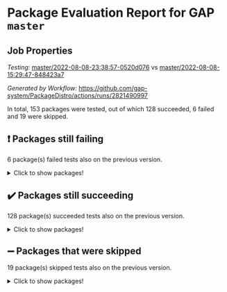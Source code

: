 # Package Evaluation Report for GAP `master`

## Job Properties

*Testing:* [master/2022-08-08-23:38:57-0520d076](https://github.com/gap-system/PackageDistro/blob/data/reports/master/2022-08-08-23:38:57-0520d076) vs [master/2022-08-08-15:29:47-848423a7](https://github.com/gap-system/PackageDistro/blob/data/reports/master/2022-08-08-15:29:47-848423a7)

*Generated by Workflow:* https://github.com/gap-system/PackageDistro/actions/runs/2821490997

In total, 153 packages were tested, out of which 128 succeeded, 6 failed and 19 were skipped.

## :exclamation: Packages still failing

6 package(s) failed tests also on the previous version.
<details><summary>Click to show packages!</summary>

- francy 1.2.4 [(failure)](https://github.com/gap-system/PackageDistro/runs/7736115804?check_suite_focus=true)
- hap 1.46 [(failure)](https://github.com/gap-system/PackageDistro/runs/7736116732?check_suite_focus=true)
- packagemanager 1.2 [(failure)](https://github.com/gap-system/PackageDistro/runs/7736120041?check_suite_focus=true)
- recog 1.3.2 [(failure)](https://github.com/gap-system/PackageDistro/runs/7736121202?check_suite_focus=true)
- semigroups 5.0.0 [(failure)](https://github.com/gap-system/PackageDistro/runs/7736121674?check_suite_focus=true)
- yangbaxter 0.10.0 [(failure)](https://github.com/gap-system/PackageDistro/runs/7736123622?check_suite_focus=true)
</details>

## :heavy_check_mark: Packages still succeeding

128 package(s) succeeded tests also on the previous version.
<details><summary>Click to show packages!</summary>

- ace 5.5 [(success)](https://github.com/gap-system/PackageDistro/runs/7736111597?check_suite_focus=true)
- aclib 1.3.2 [(success)](https://github.com/gap-system/PackageDistro/runs/7736111671?check_suite_focus=true)
- agt 0.2 [(success)](https://github.com/gap-system/PackageDistro/runs/7736111743?check_suite_focus=true)
- alnuth 3.2.1 [(success)](https://github.com/gap-system/PackageDistro/runs/7736111823?check_suite_focus=true)
- anupq 3.2.6 [(success)](https://github.com/gap-system/PackageDistro/runs/7736111934?check_suite_focus=true)
- atlasrep 2.1.4 [(success)](https://github.com/gap-system/PackageDistro/runs/7736112103?check_suite_focus=true)
- autodoc 2022.07.10 [(success)](https://github.com/gap-system/PackageDistro/runs/7736112248?check_suite_focus=true)
- automata 1.15 [(success)](https://github.com/gap-system/PackageDistro/runs/7736112444?check_suite_focus=true)
- automgrp 1.3.2 [(success)](https://github.com/gap-system/PackageDistro/runs/7736112542?check_suite_focus=true)
- autpgrp 1.11 [(success)](https://github.com/gap-system/PackageDistro/runs/7736112625?check_suite_focus=true)
- cap 2022.07-01 [(success)](https://github.com/gap-system/PackageDistro/runs/7736112705?check_suite_focus=true)
- caratinterface 2.3.4 [(success)](https://github.com/gap-system/PackageDistro/runs/7736112799?check_suite_focus=true)
- cddinterface 2020.06.24 [(success)](https://github.com/gap-system/PackageDistro/runs/7736112906?check_suite_focus=true)
- circle 1.6.5 [(success)](https://github.com/gap-system/PackageDistro/runs/7736113007?check_suite_focus=true)
- classicpres 1.22 [(success)](https://github.com/gap-system/PackageDistro/runs/7736113086?check_suite_focus=true)
- cohomolo 1.6.10 [(success)](https://github.com/gap-system/PackageDistro/runs/7736113165?check_suite_focus=true)
- congruence 1.2.4 [(success)](https://github.com/gap-system/PackageDistro/runs/7736113257?check_suite_focus=true)
- corelg 1.56 [(success)](https://github.com/gap-system/PackageDistro/runs/7736113341?check_suite_focus=true)
- crime 1.6 [(success)](https://github.com/gap-system/PackageDistro/runs/7736113416?check_suite_focus=true)
- crisp 1.4.5 [(success)](https://github.com/gap-system/PackageDistro/runs/7736113488?check_suite_focus=true)
- crypting 0.10 [(success)](https://github.com/gap-system/PackageDistro/runs/7736113567?check_suite_focus=true)
- cryst 4.1.25 [(success)](https://github.com/gap-system/PackageDistro/runs/7736113638?check_suite_focus=true)
- crystcat 1.1.10 [(success)](https://github.com/gap-system/PackageDistro/runs/7736113767?check_suite_focus=true)
- ctbllib 1.3.4 [(success)](https://github.com/gap-system/PackageDistro/runs/7736113883?check_suite_focus=true)
- cubefree 1.19 [(success)](https://github.com/gap-system/PackageDistro/runs/7736113990?check_suite_focus=true)
- curlinterface 2.2.2 [(success)](https://github.com/gap-system/PackageDistro/runs/7736114065?check_suite_focus=true)
- cvec 2.7.6 [(success)](https://github.com/gap-system/PackageDistro/runs/7736114153?check_suite_focus=true)
- datastructures 0.2.7 [(success)](https://github.com/gap-system/PackageDistro/runs/7736114235?check_suite_focus=true)
- deepthought 1.0.5 [(success)](https://github.com/gap-system/PackageDistro/runs/7736114356?check_suite_focus=true)
- design 1.7 [(success)](https://github.com/gap-system/PackageDistro/runs/7736114463?check_suite_focus=true)
- difsets 2.3.1 [(success)](https://github.com/gap-system/PackageDistro/runs/7736114545?check_suite_focus=true)
- digraphs 1.5.3 [(success)](https://github.com/gap-system/PackageDistro/runs/7736114681?check_suite_focus=true)
- edim 1.3.5 [(success)](https://github.com/gap-system/PackageDistro/runs/7736114771?check_suite_focus=true)
- example 4.3.2 [(success)](https://github.com/gap-system/PackageDistro/runs/7736114889?check_suite_focus=true)
- factint 1.6.3 [(success)](https://github.com/gap-system/PackageDistro/runs/7736114984?check_suite_focus=true)
- ferret 1.0.8 [(success)](https://github.com/gap-system/PackageDistro/runs/7736115097?check_suite_focus=true)
- fga 1.4.0 [(success)](https://github.com/gap-system/PackageDistro/runs/7736115202?check_suite_focus=true)
- fining 1.5 [(success)](https://github.com/gap-system/PackageDistro/runs/7736115318?check_suite_focus=true)
- float 1.0.3 [(success)](https://github.com/gap-system/PackageDistro/runs/7736115411?check_suite_focus=true)
- format 1.4.3 [(success)](https://github.com/gap-system/PackageDistro/runs/7736115479?check_suite_focus=true)
- forms 1.2.8 [(success)](https://github.com/gap-system/PackageDistro/runs/7736115543?check_suite_focus=true)
- fplsa 1.2.5 [(success)](https://github.com/gap-system/PackageDistro/runs/7736115641?check_suite_focus=true)
- fr 2.4.9 [(success)](https://github.com/gap-system/PackageDistro/runs/7736115713?check_suite_focus=true)
- fwtree 1.3 [(success)](https://github.com/gap-system/PackageDistro/runs/7736115874?check_suite_focus=true)
- gbnp 1.0.5 [(success)](https://github.com/gap-system/PackageDistro/runs/7736115972?check_suite_focus=true)
- generalizedmorphismsforcap 2022.05-01 [(success)](https://github.com/gap-system/PackageDistro/runs/7736116078?check_suite_focus=true)
- genss 1.6.7 [(success)](https://github.com/gap-system/PackageDistro/runs/7736116168?check_suite_focus=true)
- gradedringforhomalg 2022.07-01 [(success)](https://github.com/gap-system/PackageDistro/runs/7736116237?check_suite_focus=true)
- grape 4.8.5 [(success)](https://github.com/gap-system/PackageDistro/runs/7736116312?check_suite_focus=true)
- groupoids 1.71 [(success)](https://github.com/gap-system/PackageDistro/runs/7736116366?check_suite_focus=true)
- grpconst 2.6.2 [(success)](https://github.com/gap-system/PackageDistro/runs/7736116445?check_suite_focus=true)
- guarana 0.96.3 [(success)](https://github.com/gap-system/PackageDistro/runs/7736116537?check_suite_focus=true)
- guava 3.16 [(success)](https://github.com/gap-system/PackageDistro/runs/7736116642?check_suite_focus=true)
- hapcryst 0.1.15 [(success)](https://github.com/gap-system/PackageDistro/runs/7736116814?check_suite_focus=true)
- hecke 1.5.3 [(success)](https://github.com/gap-system/PackageDistro/runs/7736116922?check_suite_focus=true)
- help 3.5 [(success)](https://github.com/gap-system/PackageDistro/runs/7736116998?check_suite_focus=true)
- idrel 2.44 [(success)](https://github.com/gap-system/PackageDistro/runs/7736117096?check_suite_focus=true)
- images 1.3.1 [(success)](https://github.com/gap-system/PackageDistro/runs/7736117160?check_suite_focus=true)
- intpic 0.3.0 [(success)](https://github.com/gap-system/PackageDistro/runs/7736117223?check_suite_focus=true)
- io 4.7.2 [(success)](https://github.com/gap-system/PackageDistro/runs/7736117324?check_suite_focus=true)
- irredsol 1.4.3 [(success)](https://github.com/gap-system/PackageDistro/runs/7736117398?check_suite_focus=true)
- json 2.1.0 [(success)](https://github.com/gap-system/PackageDistro/runs/7736117457?check_suite_focus=true)
- jupyterkernel 1.4.1 [(success)](https://github.com/gap-system/PackageDistro/runs/7736117524?check_suite_focus=true)
- jupyterviz 1.5.1 [(success)](https://github.com/gap-system/PackageDistro/runs/7736117598?check_suite_focus=true)
- kan 1.34 [(success)](https://github.com/gap-system/PackageDistro/runs/7736117667?check_suite_focus=true)
- kbmag 1.5.9 [(success)](https://github.com/gap-system/PackageDistro/runs/7736117831?check_suite_focus=true)
- laguna 3.9.5 [(success)](https://github.com/gap-system/PackageDistro/runs/7736117901?check_suite_focus=true)
- liealgdb 2.2.1 [(success)](https://github.com/gap-system/PackageDistro/runs/7736117978?check_suite_focus=true)
- liepring 2.7 [(success)](https://github.com/gap-system/PackageDistro/runs/7736118044?check_suite_focus=true)
- liering 2.4.2 [(success)](https://github.com/gap-system/PackageDistro/runs/7736118110?check_suite_focus=true)
- linearalgebraforcap 2022.06-03 [(success)](https://github.com/gap-system/PackageDistro/runs/7736118180?check_suite_focus=true)
- loops 3.4.2 [(success)](https://github.com/gap-system/PackageDistro/runs/7736118305?check_suite_focus=true)
- lpres 1.0.3 [(success)](https://github.com/gap-system/PackageDistro/runs/7736118390?check_suite_focus=true)
- majoranaalgebras 1.4 [(success)](https://github.com/gap-system/PackageDistro/runs/7736118490?check_suite_focus=true)
- mapclass 1.4.5 [(success)](https://github.com/gap-system/PackageDistro/runs/7736118624?check_suite_focus=true)
- matgrp 0.64 [(success)](https://github.com/gap-system/PackageDistro/runs/7736118779?check_suite_focus=true)
- modisom 2.5.2 [(success)](https://github.com/gap-system/PackageDistro/runs/7736118927?check_suite_focus=true)
- modulepresentationsforcap 2022.05-03 [(success)](https://github.com/gap-system/PackageDistro/runs/7736119072?check_suite_focus=true)
- monoidalcategories 2022.08-01 [(success)](https://github.com/gap-system/PackageDistro/runs/7736119189?check_suite_focus=true)
- nconvex 2020.11-04 [(success)](https://github.com/gap-system/PackageDistro/runs/7736119272?check_suite_focus=true)
- nilmat 1.4.2 [(success)](https://github.com/gap-system/PackageDistro/runs/7736119348?check_suite_focus=true)
- nock 1.5 [(success)](https://github.com/gap-system/PackageDistro/runs/7736119421?check_suite_focus=true)
- normalizinterface 1.3.4 [(success)](https://github.com/gap-system/PackageDistro/runs/7736119535?check_suite_focus=true)
- nq 2.5.8 [(success)](https://github.com/gap-system/PackageDistro/runs/7736119641?check_suite_focus=true)
- numericalsgps 1.3.1 [(success)](https://github.com/gap-system/PackageDistro/runs/7736119741?check_suite_focus=true)
- openmath 11.5.1 [(success)](https://github.com/gap-system/PackageDistro/runs/7736119829?check_suite_focus=true)
- orb 4.8.5 [(success)](https://github.com/gap-system/PackageDistro/runs/7736119944?check_suite_focus=true)
- patternclass 2.4.2 [(success)](https://github.com/gap-system/PackageDistro/runs/7736120142?check_suite_focus=true)
- permut 2.0.4 [(success)](https://github.com/gap-system/PackageDistro/runs/7736120218?check_suite_focus=true)
- polenta 1.3.10 [(success)](https://github.com/gap-system/PackageDistro/runs/7736120326?check_suite_focus=true)
- polymaking 0.8.6 [(success)](https://github.com/gap-system/PackageDistro/runs/7736120449?check_suite_focus=true)
- primgrp 3.4.2 [(success)](https://github.com/gap-system/PackageDistro/runs/7736120561?check_suite_focus=true)
- profiling 2.5.0 [(success)](https://github.com/gap-system/PackageDistro/runs/7736120668?check_suite_focus=true)
- qpa 1.34 [(success)](https://github.com/gap-system/PackageDistro/runs/7736120753?check_suite_focus=true)
- quagroup 1.8.3 [(success)](https://github.com/gap-system/PackageDistro/runs/7736120844?check_suite_focus=true)
- radiroot 2.9 [(success)](https://github.com/gap-system/PackageDistro/runs/7736120939?check_suite_focus=true)
- rcwa 4.7.0 [(success)](https://github.com/gap-system/PackageDistro/runs/7736121022?check_suite_focus=true)
- rds 1.8 [(success)](https://github.com/gap-system/PackageDistro/runs/7736121109?check_suite_focus=true)
- repndecomp 1.2.1 [(success)](https://github.com/gap-system/PackageDistro/runs/7736121266?check_suite_focus=true)
- repsn 3.1.0 [(success)](https://github.com/gap-system/PackageDistro/runs/7736121374?check_suite_focus=true)
- resclasses 4.7.3 [(success)](https://github.com/gap-system/PackageDistro/runs/7736121481?check_suite_focus=true)
- scscp 2.3.1 [(success)](https://github.com/gap-system/PackageDistro/runs/7736121562?check_suite_focus=true)
- sglppow 2.2 [(success)](https://github.com/gap-system/PackageDistro/runs/7736121771?check_suite_focus=true)
- sgpviz 0.999.5 [(success)](https://github.com/gap-system/PackageDistro/runs/7736121852?check_suite_focus=true)
- simpcomp 2.1.14 [(success)](https://github.com/gap-system/PackageDistro/runs/7736121936?check_suite_focus=true)
- singular 2020.12.18 [(success)](https://github.com/gap-system/PackageDistro/runs/7736122006?check_suite_focus=true)
- sla 1.5.3 [(success)](https://github.com/gap-system/PackageDistro/runs/7736122068?check_suite_focus=true)
- smallgrp 1.5 [(success)](https://github.com/gap-system/PackageDistro/runs/7736122132?check_suite_focus=true)
- smallsemi 0.6.13 [(success)](https://github.com/gap-system/PackageDistro/runs/7736122222?check_suite_focus=true)
- sonata 2.9.4 [(success)](https://github.com/gap-system/PackageDistro/runs/7736122299?check_suite_focus=true)
- sophus 1.26 [(success)](https://github.com/gap-system/PackageDistro/runs/7736122350?check_suite_focus=true)
- spinsym 1.5.2 [(success)](https://github.com/gap-system/PackageDistro/runs/7736122436?check_suite_focus=true)
- symbcompcc 1.3.2 [(success)](https://github.com/gap-system/PackageDistro/runs/7736122503?check_suite_focus=true)
- thelma 1.3 [(success)](https://github.com/gap-system/PackageDistro/runs/7736122561?check_suite_focus=true)
- tomlib 1.2.9 [(success)](https://github.com/gap-system/PackageDistro/runs/7736122641?check_suite_focus=true)
- toric 1.9.5 [(success)](https://github.com/gap-system/PackageDistro/runs/7736122718?check_suite_focus=true)
- toricvarieties 2022.07.13 [(success)](https://github.com/gap-system/PackageDistro/runs/7736122776?check_suite_focus=true)
- transgrp 3.6.3 [(success)](https://github.com/gap-system/PackageDistro/runs/7736122882?check_suite_focus=true)
- ugaly 4.0.3 [(success)](https://github.com/gap-system/PackageDistro/runs/7736122948?check_suite_focus=true)
- unipot 1.5 [(success)](https://github.com/gap-system/PackageDistro/runs/7736123020?check_suite_focus=true)
- unitlib 4.1.0 [(success)](https://github.com/gap-system/PackageDistro/runs/7736123093?check_suite_focus=true)
- utils 0.76 [(success)](https://github.com/gap-system/PackageDistro/runs/7736123173?check_suite_focus=true)
- uuid 0.7 [(success)](https://github.com/gap-system/PackageDistro/runs/7736123257?check_suite_focus=true)
- walrus 0.9991 [(success)](https://github.com/gap-system/PackageDistro/runs/7736123332?check_suite_focus=true)
- wedderga 4.10.2 [(success)](https://github.com/gap-system/PackageDistro/runs/7736123419?check_suite_focus=true)
- xmod 2.88 [(success)](https://github.com/gap-system/PackageDistro/runs/7736123481?check_suite_focus=true)
- xmodalg 1.22 [(success)](https://github.com/gap-system/PackageDistro/runs/7736123564?check_suite_focus=true)
- zeromqinterface 0.14 [(success)](https://github.com/gap-system/PackageDistro/runs/7736123708?check_suite_focus=true)
</details>

## :heavy_minus_sign: Packages that were skipped

19 package(s) skipped tests also on the previous version.
<details><summary>Click to show packages!</summary>

- 4ti2interface 2022.03-01 [(skipped)](https://github.com/gap-system/PackageDistro/runs/7735952089?check_suite_focus=true)
- browse 1.8.14 [(skipped)](https://github.com/gap-system/PackageDistro/runs/7735952089?check_suite_focus=true)
- examplesforhomalg 2022.03-01 [(skipped)](https://github.com/gap-system/PackageDistro/runs/7735952089?check_suite_focus=true)
- gapdoc 1.6.5 [(skipped)](https://github.com/gap-system/PackageDistro/runs/7735952089?check_suite_focus=true)
- gauss 2022.03-01 [(skipped)](https://github.com/gap-system/PackageDistro/runs/7735952089?check_suite_focus=true)
- gaussforhomalg 2022.03-01 [(skipped)](https://github.com/gap-system/PackageDistro/runs/7735952089?check_suite_focus=true)
- gradedmodules 2022.03-01 [(skipped)](https://github.com/gap-system/PackageDistro/runs/7735952089?check_suite_focus=true)
- homalg 2022.03-01 [(skipped)](https://github.com/gap-system/PackageDistro/runs/7735952089?check_suite_focus=true)
- homalgtocas 2022.07-01 [(skipped)](https://github.com/gap-system/PackageDistro/runs/7735952089?check_suite_focus=true)
- io_forhomalg 2022.03-01 [(skipped)](https://github.com/gap-system/PackageDistro/runs/7735952089?check_suite_focus=true)
- itc 1.5.1 [(skipped)](https://github.com/gap-system/PackageDistro/runs/7735952089?check_suite_focus=true)
- localizeringforhomalg 2022.03-01 [(skipped)](https://github.com/gap-system/PackageDistro/runs/7735952089?check_suite_focus=true)
- matricesforhomalg 2022.06-01 [(skipped)](https://github.com/gap-system/PackageDistro/runs/7735952089?check_suite_focus=true)
- modules 2022.03-01 [(skipped)](https://github.com/gap-system/PackageDistro/runs/7735952089?check_suite_focus=true)
- polycyclic 2.16 [(skipped)](https://github.com/gap-system/PackageDistro/runs/7735952089?check_suite_focus=true)
- ringsforhomalg 2022.07-01 [(skipped)](https://github.com/gap-system/PackageDistro/runs/7735952089?check_suite_focus=true)
- sco 2022.03-01 [(skipped)](https://github.com/gap-system/PackageDistro/runs/7735952089?check_suite_focus=true)
- toolsforhomalg 2022.05-01 [(skipped)](https://github.com/gap-system/PackageDistro/runs/7735952089?check_suite_focus=true)
- xgap 4.31 [(skipped)](https://github.com/gap-system/PackageDistro/runs/7735952089?check_suite_focus=true)
</details>

